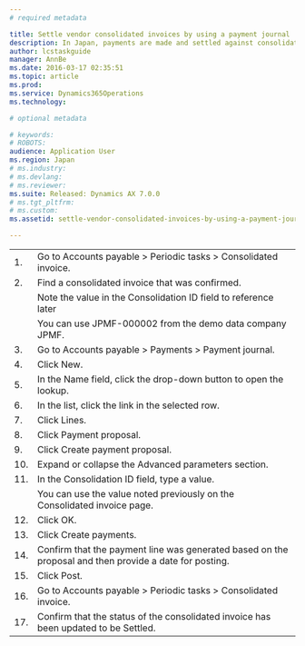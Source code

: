 ```yaml
---
# required metadata

title: Settle vendor consolidated invoices by using a payment journal
description: In Japan, payments are made and settled against consolidated invoices. This procedure walks you through settling a consolidated invoice using a payment journal and payment proposal feature. Before you complete this procedure, be sure that you have a consolidated invoice created and confirmed. This procedure was created using the demo data company JPMF.
author: lcstaskguide
manager: AnnBe
ms.date: 2016-03-17 02:35:51
ms.topic: article
ms.prod: 
ms.service: Dynamics365Operations
ms.technology: 

# optional metadata

# keywords: 
# ROBOTS: 
audience: Application User
ms.region: Japan
# ms.industry: 
# ms.devlang: 
# ms.reviewer: 
ms.suite: Released: Dynamics AX 7.0.0
# ms.tgt_pltfrm: 
# ms.custom: 
ms.assetid: settle-vendor-consolidated-invoices-by-using-a-payment-journal

---
```


|     |                                                                                                        |
|-----|--------------------------------------------------------------------------------------------------------|
| 1.  | Go to Accounts payable &gt; Periodic tasks &gt; Consolidated invoice.                                  |
| 2.  | Find a consolidated invoice that was confirmed.                                                        |
|     | Note the value in the Consolidation ID field to reference later                                        |
|     | You can use JPMF-000002 from the demo data company JPMF.                                               |
| 3.  | Go to Accounts payable &gt; Payments &gt; Payment journal.                                             |
| 4.  | Click New.                                                                                             |
| 5.  | In the Name field, click the drop-down button to open the lookup.                                      |
| 6.  | In the list, click the link in the selected row.                                                       |
| 7.  | Click Lines.                                                                                           |
| 8.  | Click Payment proposal.                                                                                |
| 9.  | Click Create payment proposal.                                                                         |
| 10. | Expand or collapse the Advanced parameters section.                                                    |
| 11. | In the Consolidation ID field, type a value.                                                           |
|     | You can use the value noted previously on the Consolidated invoice page.                               |
| 12. | Click OK.                                                                                              |
| 13. | Click Create payments.                                                                                 |
| 14. | Confirm that the payment line was generated based on the proposal and then provide a date for posting. |
| 15. | Click Post.                                                                                            |
| 16. | Go to Accounts payable &gt; Periodic tasks &gt; Consolidated invoice.                                  |
| 17. | Confirm that the status of the consolidated invoice has been updated to be Settled.                    |



